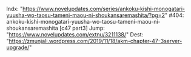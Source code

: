 Indx: "https://www.novelupdates.com/series/ankoku-kishi-monogatari-yuusha-wo-taosu-tameni-maou-ni-shoukansaremashita/?pg=2"
#404: ankoku-kishi-monogatari-yuusha-wo-taosu-tameni-maou-ni-shoukansaremashita [c47 part3]
Jump: "https://www.novelupdates.com/extnu/3211138/"
Dest: "https://zmunjali.wordpress.com/2019/11/18/akm-chapter-47-3server-upgrade/"